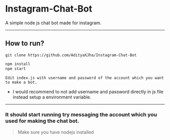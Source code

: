 # Instagram-Chat-Bot
A simple node js chat bot made for instagram.
***
## How to run?
```
git clone https://github.com/AdityaXJha/Instagram-Chat-Bot
```
```javascript
npm install
npm start
```
```
Edit index.js with username and password of the account which you want to make a bot.
```
- I would recommend to not add username and password directly in js file instead setup a environment variable.
***
### It should start running try messaging the account which you used for making the chat bot.
> Make sure you have nodejs installed 
